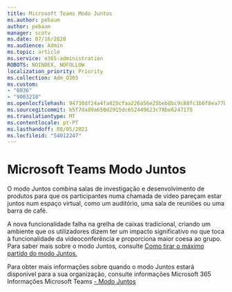 ```yaml
---
title: Microsoft Teams Modo Juntos
ms.author: pebaum
author: pebaum
manager: scotv
ms.date: 07/16/2020
ms.audience: Admin
ms.topic: article
ms.service: o365-administration
ROBOTS: NOINDEX, NOFOLLOW
localization_priority: Priority
ms.collection: Adm_O365
ms.custom:
- "6036"
- "9003218"
ms.openlocfilehash: 94730df24a4fa025cfaa226a56e25beb8bc9c88fc1b6f8ea77bc6e97ee7c73f8
ms.sourcegitcommit: b5f7da89a650d2915dc652449623c78be6247175
ms.translationtype: MT
ms.contentlocale: pt-PT
ms.lasthandoff: 08/05/2021
ms.locfileid: "54012247"
---
```

# <a name="microsoft-teams-together-mode"></a>Microsoft Teams Modo Juntos

O modo Juntos combina salas de investigação e desenvolvimento de produtos para que os participantes numa chamada de vídeo pareçam estar juntos num espaço virtual, como um auditório, uma sala de reuniões ou uma barra de café. 

A nova funcionalidade falha na grelha de caixas tradicional, criando um ambiente que os utilizadores dizem ter um impacto significativo no que toca à funcionalidade da videoconferência e proporciona maior coesa ao grupo. Para saber mais sobre o modo Juntos, consulte [Como tirar o máximo partido do modo Juntos.](https://techcommunity.microsoft.com/t5/microsoft-teams-blog/how-to-get-the-most-from-together-mode/ba-p/1509496)  

Para obter mais informações sobre quando o modo Juntos estará disponível para a sua organização, consulte informações Microsoft 365 Informações Microsoft Teams [- Modo Juntos](https://www.microsoft.com/microsoft-365/roadmap?featureid=65942)